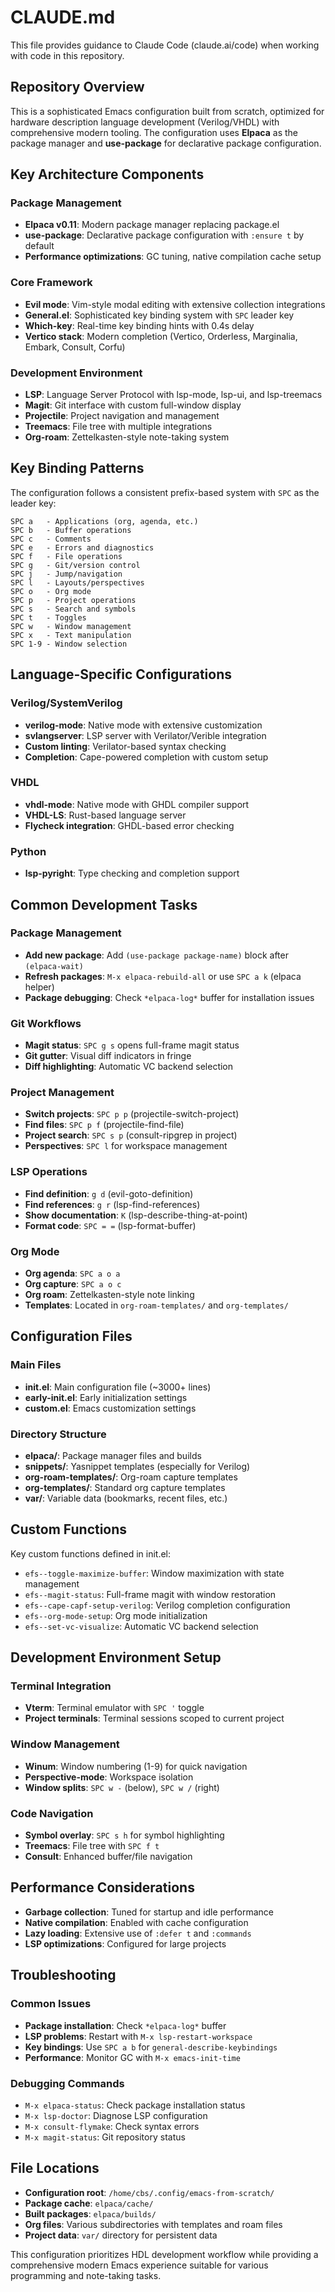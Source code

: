# CLAUDE.md

This file provides guidance to Claude Code (claude.ai/code) when working with code in this repository.

## Repository Overview

This is a sophisticated Emacs configuration built from scratch, optimized for hardware description language development (Verilog/VHDL) with comprehensive modern tooling. The configuration uses **Elpaca** as the package manager and **use-package** for declarative package configuration.

## Key Architecture Components

### Package Management
- **Elpaca v0.11**: Modern package manager replacing package.el
- **use-package**: Declarative package configuration with `:ensure t` by default
- **Performance optimizations**: GC tuning, native compilation cache setup

### Core Framework
- **Evil mode**: Vim-style modal editing with extensive collection integrations
- **General.el**: Sophisticated key binding system with `SPC` leader key
- **Which-key**: Real-time key binding hints with 0.4s delay
- **Vertico stack**: Modern completion (Vertico, Orderless, Marginalia, Embark, Consult, Corfu)

### Development Environment
- **LSP**: Language Server Protocol with lsp-mode, lsp-ui, and lsp-treemacs
- **Magit**: Git interface with custom full-window display
- **Projectile**: Project navigation and management
- **Treemacs**: File tree with multiple integrations
- **Org-roam**: Zettelkasten-style note-taking system

## Key Binding Patterns

The configuration follows a consistent prefix-based system with `SPC` as the leader key:

```
SPC a   - Applications (org, agenda, etc.)
SPC b   - Buffer operations
SPC c   - Comments
SPC e   - Errors and diagnostics
SPC f   - File operations
SPC g   - Git/version control
SPC j   - Jump/navigation
SPC l   - Layouts/perspectives
SPC o   - Org mode
SPC p   - Project operations
SPC s   - Search and symbols
SPC t   - Toggles
SPC w   - Window management
SPC x   - Text manipulation
SPC 1-9 - Window selection
```

## Language-Specific Configurations

### Verilog/SystemVerilog
- **verilog-mode**: Native mode with extensive customization
- **svlangserver**: LSP server with Verilator/Verible integration
- **Custom linting**: Verilator-based syntax checking
- **Completion**: Cape-powered completion with custom setup

### VHDL
- **vhdl-mode**: Native mode with GHDL compiler support
- **VHDL-LS**: Rust-based language server
- **Flycheck integration**: GHDL-based error checking

### Python
- **lsp-pyright**: Type checking and completion support

## Common Development Tasks

### Package Management
- **Add new package**: Add `(use-package package-name)` block after `(elpaca-wait)`
- **Refresh packages**: `M-x elpaca-rebuild-all` or use `SPC a k` (elpaca helper)
- **Package debugging**: Check `*elpaca-log*` buffer for installation issues

### Git Workflows
- **Magit status**: `SPC g s` opens full-frame magit status
- **Git gutter**: Visual diff indicators in fringe
- **Diff highlighting**: Automatic VC backend selection

### Project Management
- **Switch projects**: `SPC p p` (projectile-switch-project)
- **Find files**: `SPC p f` (projectile-find-file)
- **Project search**: `SPC s p` (consult-ripgrep in project)
- **Perspectives**: `SPC l` for workspace management

### LSP Operations
- **Find definition**: `g d` (evil-goto-definition)
- **Find references**: `g r` (lsp-find-references)
- **Show documentation**: `K` (lsp-describe-thing-at-point)
- **Format code**: `SPC = =` (lsp-format-buffer)

### Org Mode
- **Org agenda**: `SPC a o a`
- **Org capture**: `SPC a o c`
- **Org roam**: Zettelkasten-style note linking
- **Templates**: Located in `org-roam-templates/` and `org-templates/`

## Configuration Files

### Main Files
- **init.el**: Main configuration file (~3000+ lines)
- **early-init.el**: Early initialization settings
- **custom.el**: Emacs customization settings

### Directory Structure
- **elpaca/**: Package manager files and builds
- **snippets/**: Yasnippet templates (especially for Verilog)
- **org-roam-templates/**: Org-roam capture templates
- **org-templates/**: Standard org capture templates
- **var/**: Variable data (bookmarks, recent files, etc.)

## Custom Functions

Key custom functions defined in init.el:
- `efs--toggle-maximize-buffer`: Window maximization with state management
- `efs--magit-status`: Full-frame magit with window restoration
- `efs--cape-capf-setup-verilog`: Verilog completion configuration
- `efs--org-mode-setup`: Org mode initialization
- `efs--set-vc-visualize`: Automatic VC backend selection

## Development Environment Setup

### Terminal Integration
- **Vterm**: Terminal emulator with `SPC '` toggle
- **Project terminals**: Terminal sessions scoped to current project

### Window Management
- **Winum**: Window numbering (1-9) for quick navigation
- **Perspective-mode**: Workspace isolation
- **Window splits**: `SPC w -` (below), `SPC w /` (right)

### Code Navigation
- **Symbol overlay**: `SPC s h` for symbol highlighting
- **Treemacs**: File tree with `SPC f t`
- **Consult**: Enhanced buffer/file navigation

## Performance Considerations

- **Garbage collection**: Tuned for startup and idle performance
- **Native compilation**: Enabled with cache configuration
- **Lazy loading**: Extensive use of `:defer t` and `:commands`
- **LSP optimizations**: Configured for large projects

## Troubleshooting

### Common Issues
- **Package installation**: Check `*elpaca-log*` buffer
- **LSP problems**: Restart with `M-x lsp-restart-workspace`
- **Key bindings**: Use `SPC a b` for `general-describe-keybindings`
- **Performance**: Monitor GC with `M-x emacs-init-time`

### Debugging Commands
- `M-x elpaca-status`: Check package installation status
- `M-x lsp-doctor`: Diagnose LSP configuration
- `M-x consult-flymake`: Check syntax errors
- `M-x magit-status`: Git repository status

## File Locations

- **Configuration root**: `/home/cbs/.config/emacs-from-scratch/`
- **Package cache**: `elpaca/cache/`
- **Built packages**: `elpaca/builds/`
- **Org files**: Various subdirectories with templates and roam files
- **Project data**: `var/` directory for persistent data

This configuration prioritizes HDL development workflow while providing a comprehensive modern Emacs experience suitable for various programming and note-taking tasks.